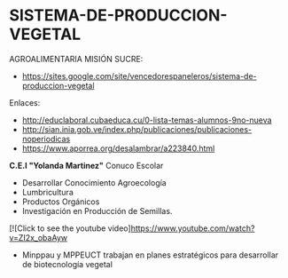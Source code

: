# SISTEMA-DE-PRODUCCION-VEGETAL
AGROALIMENTARIA MISIÓN SUCRE:
+ https://sites.google.com/site/vencedorespaneleros/sistema-de-produccion-vegetal

Enlaces:
+ http://educlaboral.cubaeduca.cu/0-lista-temas-alumnos-9no-nueva
+ http://sian.inia.gob.ve/index.php/publicaciones/publicaciones-noperiodicas
+ https://www.aporrea.org/desalambrar/a223840.html

 **C.E.I "Yolanda Martinez"** Conuco Escolar
+ Desarrollar Conocimiento Agroecología
+ Lumbricultura
+ Productos Orgánicos
+ Investigación en Producción de Semillas.


[![Click to see the youtube video]https://www.youtube.com/watch?v=ZI2x_obaAyw

- Minppau y MPPEUCT trabajan en planes estratégicos para desarrollar de biotecnología vegetal
